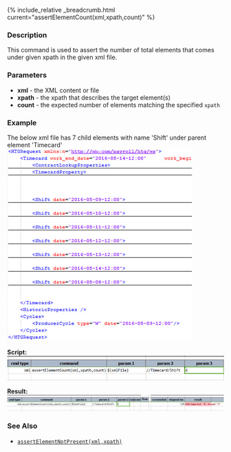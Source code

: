{% include_relative _breadcrumb.html current="assertElementCount(xml,xpath,count)" %}


### Description
This command is used to assert the number of total elements that comes under given xpath in the given xml file.


### Parameters
- **xml** - the XML content or file
- **xpath** \- the xpath that describes the target element(s)
- **count** \- the expected number of elements matching the specified `xpath`


### Example
The below xml file has 7 child elements with name 'Shift' under parent element 'Timecard'<br/>
![](image/assertElementCount_01.png)

**Script:**<br/>
![](image/assertElementCount_02.png)

**Result:**<br/>
![](image/assertElementCount_03.png)


### See Also
- [`assertElementNotPresent(xml,xpath)`](assertElementNotPresent(xml,xpath))
